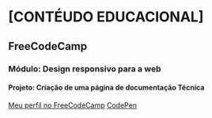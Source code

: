 <h1>[CONTÉUDO EDUCACIONAL]</h1>
<h2>FreeCodeCamp</h2>
<h3>Módulo: Design responsivo para a web</h3>
<h4>Projeto: Criação de uma página de documentação Técnica</h4>
<a href="https://www.freecodecamp.org/portuguese/chavatte">Meu perfil no FreeCodeCamp</a>
<a href="https://codepen.io/chavatte/full/PoJpgGV">CodePen</a>
